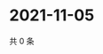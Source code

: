 # 2021-11-05

共 0 条

<!-- BEGIN WEIBO -->
<!-- 最后更新时间 Fri Nov 05 2021 03:11:50 GMT+0800 (China Standard Time) -->

<!-- END WEIBO -->
